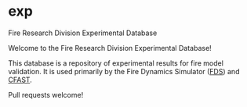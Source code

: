 # exp
Fire Research Division Experimental Database

Welcome to the Fire Research Division Experimental Database!

This database is a repository of experimental results for fire model validation.  It is used primarily by the Fire Dynamics Simulator ([FDS](https://github.com/firemodels/fds)) and [CFAST](https://github.com/firemodels/cfast).

Pull requests welcome!
